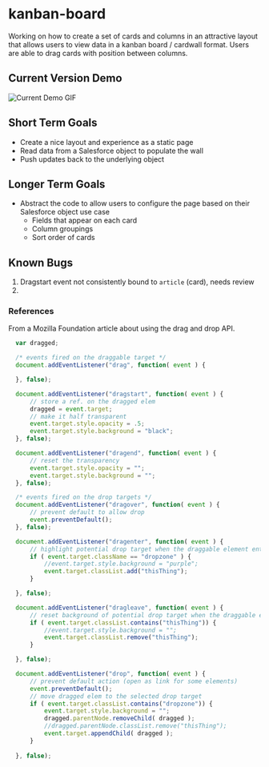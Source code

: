 # kanban-board

Working on how to create a set of cards and columns in an attractive layout that allows users to view data in a kanban board / cardwall format. Users are able to drag cards with position between columns.

## Current Version Demo
![Current Demo GIF](assets/v2_demo.gif)

## Short Term Goals

- Create a nice layout and experience as a static page
- Read data from a Salesforce object to populate the wall
- Push updates back to the underlying object

## Longer Term Goals

- Abstract the code to allow users to configure the page based on their Salesforce object use case
	- Fields that appear on each card
	- Column groupings
	- Sort order of cards

## Known Bugs

1. Dragstart event not consistently bound to `article` (card), needs review
1. 

### References

From a Mozilla Foundation article about using the drag and drop API.
```js
  var dragged;

  /* events fired on the draggable target */
  document.addEventListener("drag", function( event ) {

  }, false);

  document.addEventListener("dragstart", function( event ) {
      // store a ref. on the dragged elem
      dragged = event.target;
      // make it half transparent
      event.target.style.opacity = .5;
      event.target.style.background = "black";
  }, false);

  document.addEventListener("dragend", function( event ) {
      // reset the transparency
      event.target.style.opacity = "";
      event.target.style.background = "";
  }, false);

  /* events fired on the drop targets */
  document.addEventListener("dragover", function( event ) {
      // prevent default to allow drop
      event.preventDefault();
  }, false);

  document.addEventListener("dragenter", function( event ) {
      // highlight potential drop target when the draggable element enters it
      if ( event.target.className == "dropzone" ) {
          //event.target.style.background = "purple";
          event.target.classList.add("thisThing");
      }

  }, false);

  document.addEventListener("dragleave", function( event ) {
      // reset background of potential drop target when the draggable element leaves it
      if ( event.target.classList.contains("thisThing")) {
          //event.target.style.background = "";
          event.target.classList.remove("thisThing");
      }

  }, false);

  document.addEventListener("drop", function( event ) {
      // prevent default action (open as link for some elements)
      event.preventDefault();
      // move dragged elem to the selected drop target
      if ( event.target.classList.contains("dropzone")) {
          event.target.style.background = "";
          dragged.parentNode.removeChild( dragged );
          //dragged.parentNode.classList.remove("thisThing");
          event.target.appendChild( dragged );
      }
    
  }, false);
```